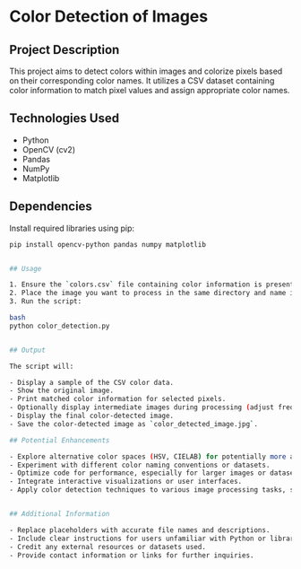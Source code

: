 # Color Detection of Images

## Project Description

This project aims to detect colors within images and colorize pixels based on their corresponding color names. It utilizes a CSV dataset containing color information to match pixel values and assign appropriate color names.

## Technologies Used

- Python
- OpenCV (cv2)
- Pandas
- NumPy
- Matplotlib

## Dependencies

Install required libraries using pip:

```bash
pip install opencv-python pandas numpy matplotlib


## Usage

1. Ensure the `colors.csv` file containing color information is present in the same directory as the script.
2. Place the image you want to process in the same directory and name it `color.jpg`.
3. Run the script:

bash
python color_detection.py


## Output

The script will:

- Display a sample of the CSV color data.
- Show the original image.
- Print matched color information for selected pixels.
- Optionally display intermediate images during processing (adjust frequency in the code).
- Display the final color-detected image.
- Save the color-detected image as `color_detected_image.jpg`.

## Potential Enhancements

- Explore alternative color spaces (HSV, CIELAB) for potentially more accurate or robust color detection.
- Experiment with different color naming conventions or datasets.
- Optimize code for performance, especially for larger images or datasets.
- Integrate interactive visualizations or user interfaces.
- Apply color detection techniques to various image processing tasks, such as segmentation or object recognition.


## Additional Information

- Replace placeholders with accurate file names and descriptions.
- Include clear instructions for users unfamiliar with Python or libraries.
- Credit any external resources or datasets used.
- Provide contact information or links for further inquiries.

